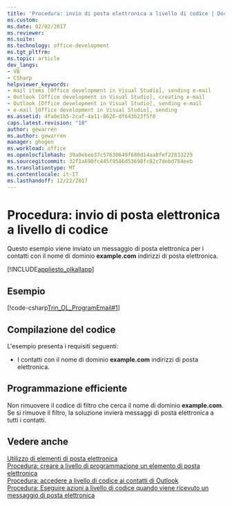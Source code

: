 ```yaml
---
title: 'Procedura: invio di posta elettronica a livello di codice | Documenti Microsoft'
ms.custom: 
ms.date: 02/02/2017
ms.reviewer: 
ms.suite: 
ms.technology: office-development
ms.tgt_pltfrm: 
ms.topic: article
dev_langs:
- VB
- CSharp
helpviewer_keywords:
- mail items [Office development in Visual Studio], sending e-mail
- Outlook [Office development in Visual Studio], creating e-mail
- Outlook [Office development in Visual Studio], sending e-mail
- e-mail [Office development in Visual Studio], sending
ms.assetid: 4fa0e1b5-2caf-4a11-8626-df643b23f5f0
caps.latest.revision: "18"
author: gewarren
ms.author: gewarren
manager: ghogen
ms.workload: office
ms.openlocfilehash: 39a0ebee37c57630649f680d14aa8fef22833225
ms.sourcegitcommit: 32f1a690fc445f9586d53698fc82c7debd784eeb
ms.translationtype: MT
ms.contentlocale: it-IT
ms.lasthandoff: 12/22/2017
---
```

# <a name="how-to-programmatically-send-e-mail"></a>Procedura: invio di posta elettronica a livello di codice  
  Questo esempio viene inviato un messaggio di posta elettronica per i contatti con il nome di dominio **example.com** indirizzi di posta elettronica.  
  
 [!INCLUDE[appliesto_olkallapp](../vsto/includes/appliesto-olkallapp-md.md)]  
  
## <a name="example"></a>Esempio  
 [!code-csharp[Trin_OL_ProgramEmail#1](../vsto/codesnippet/CSharp/Trin_OL_ProgramEMail/thisaddin.cs#1)]  
  
## <a name="compiling-the-code"></a>Compilazione del codice  
 L'esempio presenta i requisiti seguenti:  
  
-   I contatti con il nome di dominio **example.com** indirizzi di posta elettronica.  
  
## <a name="robust-programming"></a>Programmazione efficiente  
 Non rimuovere il codice di filtro che cerca il nome di dominio **example.com**. Se si rimuove il filtro, la soluzione invierà messaggi di posta elettronica a tutti i contatti.  
  
## <a name="see-also"></a>Vedere anche  
 [Utilizzo di elementi di posta elettronica](../vsto/working-with-mail-items.md)   
 [Procedura: creare a livello di programmazione un elemento di posta elettronica](../vsto/how-to-programmatically-create-an-e-mail-item.md)   
 [Procedura: accedere a livello di codice ai contatti di Outlook](../vsto/how-to-programmatically-access-outlook-contacts.md)   
 [Procedura: Eseguire azioni a livello di codice quando viene ricevuto un messaggio di posta elettronica](../vsto/how-to-programmatically-perform-actions-when-an-e-mail-message-is-received.md)  
  
  